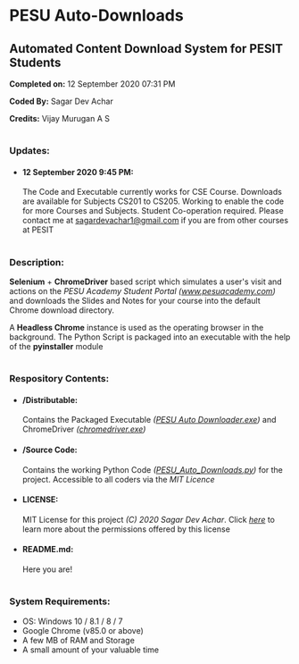 # PESU Auto-Downloads #
## Automated Content Download System for PESIT Students ##
**Completed on:** 12 September 2020 07:31 PM

**Coded By:**   Sagar Dev Achar

**Credits:**    Vijay Murugan A S
# #
### Updates: ###
- #### 12 September 2020 9:45 PM:
	The Code and Executable currently works for CSE Course. Downloads are available for Subjects CS201 to CS205. Working to enable the code for more Courses and Subjects. Student Co-operation required. Please contact me at sagardevachar1@gmail.com if you are from other courses at PESIT
# #
### Description: ###

**Selenium** + **ChromeDriver** based script which simulates a user's visit and actions on the *PESU Academy Student Portal (www.pesuacademy.com)* and downloads the Slides and Notes for your course into the default Chrome download directory.

A **Headless Chrome** instance is used as the operating browser in the background. The Python Script is packaged into an executable with the help of the **pyinstaller** module
# #
### Respository Contents: ###
- #### /Distributable: 
	Contains the Packaged Executable *([PESU Auto Downloader.exe](https://github.com/SagarDevAchar/PESU-Auto-Downloads/blob/master/Distributable/PESU%20Auto%20Downloader.exe))* and ChromeDriver *([chromedriver.exe](https://github.com/SagarDevAchar/PESU-Auto-Downloads/blob/master/Distributable/chromedriver.exe))*
- #### /Source Code:
	Contains the working Python Code *([PESU_Auto_Downloads.py](https://github.com/SagarDevAchar/PESU-Auto-Downloads/blob/master/Source%20Code/PESU_Auto_Downloads.py))* for the project. Accessible to all coders via the *MIT Licence*
- #### LICENSE:
	MIT License for this project *(C) 2020 Sagar Dev Achar*. Click *[here](https://choosealicense.com/licenses/mit/)* to learn more about the permissions offered by this license
- #### README.md:
	Here you are!
# #
### System Requirements: ###

- OS: Windows 10 / 8.1 / 8 / 7
- Google Chrome (v85.0 or above)
- A few MB of RAM and Storage
- A small amount of your valuable time
